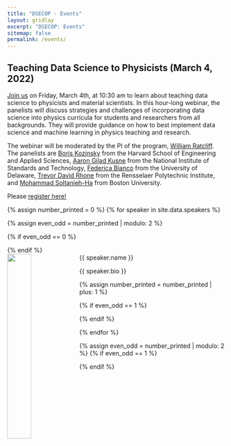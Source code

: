 ```yaml
---
title: "DSECOP - Events"
layout: gridlay
excerpt: "DSECOP: Events"
sitemap: false
permalink: /events/
---
```


## Teaching Data Science to Physicists (March 4, 2022) <a name="webinar"></a>

[Join us](https://go.umd.edu/gds-webinar) on Friday, March 4th, at 10:30 am to learn about teaching data science to physicists and material scientists. In this hour-long webinar, the panelists will discuss strategies and challenges of incorporating data science into physics curricula for students and researchers from all backgrounds. They will provide guidance on how to best implement data science and machine learning in physics teaching and research.

The webinar will be moderated by the PI of the program, [William Ratcliff](https://www.nist.gov/people/william-d-ratcliff). The panelists are [Boris Kozinsky](https://bkoz.seas.harvard.edu/people/boris-kozinsky) from the Harvard School of Engineering and Applied Sciences, [Aaron Gilad Kusne](https://www.nist.gov/people/aaron-gilad-kusne) from the National Institute of Standards and Technology, [Federica Bianco](http://fbb.space/) from the University of Delaware, [Trevor David Rhone](https://science.rpi.edu/physics/faculty/trevor-rhone) from the Rensselaer Polytechnic Institute, and [Mohammad Soltanieh-Ha](https://www.bu.edu/questrom/profile/mohammad-soltanieh-ha/) from Boston University.

Please [register here!](https://go.umd.edu/gds-webinar)

{% assign number_printed = 0 %}
{% for speaker in site.data.speakers %}

{% assign even_odd = number_printed | modulo: 2 %}

{% if even_odd == 0 %}
<div class="row">
{% endif %}

<div class="col-sm-6 clearfix">
 <div class="well">
  <pubtit>{{ speaker.name }}</pubtit>
  <img src="{{ site.url }}{{ site.baseurl }}/images/eventpic/{{ speaker.photo }}" class="img-responsive" width="33%" style="float: left" />
  <p>{{ speaker.bio }}</p>
 </div>
</div>

{% assign number_printed = number_printed | plus: 1 %}

{% if even_odd == 1 %}
</div>
{% endif %}

{% endfor %}

{% assign even_odd = number_printed | modulo: 2 %}
{% if even_odd == 1 %}
</div>
{% endif %}

<p> &nbsp; </p>